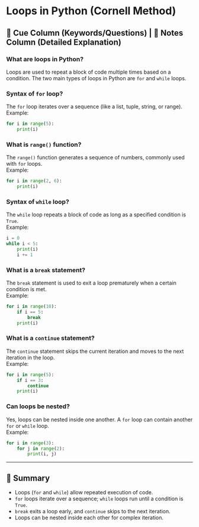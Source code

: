 
# Loops in Python (Cornell Method)

## 📌 Cue Column (Keywords/Questions) | 📌 Notes Column (Detailed Explanation)

### What are loops in Python?
Loops are used to repeat a block of code multiple times based on a condition. The two main types of loops in Python are `for` and `while` loops.

### Syntax of `for` loop?
The `for` loop iterates over a sequence (like a list, tuple, string, or range).  
Example:  
```python
for i in range(5):
    print(i)
```

### What is `range()` function?
The `range()` function generates a sequence of numbers, commonly used with `for` loops.  
Example:  
```python
for i in range(2, 6):
    print(i)
```

### Syntax of `while` loop?
The `while` loop repeats a block of code as long as a specified condition is `True`.  
Example:  
```python
i = 0
while i < 5:
    print(i)
    i += 1
```

### What is a `break` statement?
The `break` statement is used to exit a loop prematurely when a certain condition is met.  
Example:  
```python
for i in range(10):
    if i == 5:
        break
    print(i)
```

### What is a `continue` statement?
The `continue` statement skips the current iteration and moves to the next iteration in the loop.  
Example:  
```python
for i in range(5):
    if i == 3:
        continue
    print(i)
```

### Can loops be nested?
Yes, loops can be nested inside one another. A `for` loop can contain another `for` or `while` loop.  
Example:  
```python
for i in range(3):
    for j in range(2):
        print(i, j)
```

---

## 📌 Summary
- Loops (`for` and `while`) allow repeated execution of code.
- `for` loops iterate over a sequence; `while` loops run until a condition is `True`.
- `break` exits a loop early, and `continue` skips to the next iteration.
- Loops can be nested inside each other for complex iteration.